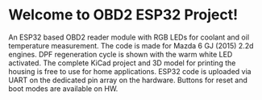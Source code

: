 # Welcome to OBD2 ESP32 Project!

An ESP32 based OBD2 reader module with RGB LEDs for coolant and oil temperature measurement.
The code is made for Mazda 6 GJ (2015) 2.2d engines. DPF regeneration cycle is shown with the warm white LED activated.
The complete KiCad project and 3D model for printing the housing is free to use for home applications.
ESP32 code is uploaded via UART on the dedicated pin array on the hardware. Buttons for reset and boot modes are available on HW.

